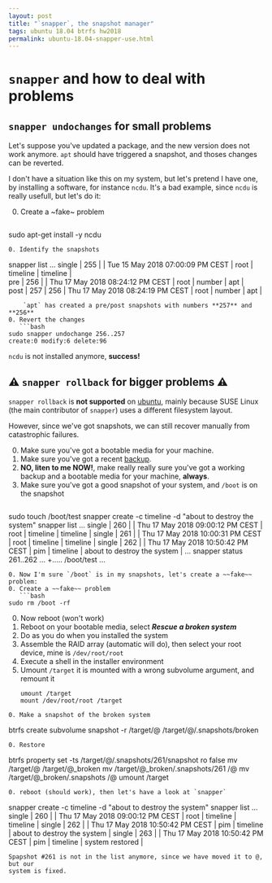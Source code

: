 ```yaml
---
layout: post
title: "`snapper`, the snapshot manager"
tags: ubuntu 18.04 btrfs hw2018
permalink: ubuntu-18.04-snapper-use.html
---
```


# `snapper` and how to deal with problems

## `snapper undochanges` for small problems

Let's suppose you've updated a package, and the new version does not work
anymore. `apt` should have triggered a snapshot, and thoses changes can be
reverted.

I don't have a situation like this on my system, but let's pretend I have one,
by installing a software, for instance `ncdu`. It's a bad example, since `ncdu`
is really usefull, but let's do it:

0. Create a ~fake~ problem
   ```bash
sudo apt-get install -y ncdu
```
0. Identify the snapshots
   ```
snapper list
...
single | 255 |       | Tue 15 May 2018 07:00:09 PM CEST | root | timeline | timeline    |         
pre    | 256 |       | Thu 17 May 2018 08:24:12 PM CEST | root | number   | apt         |         
post   | 257 | 256   | Thu 17 May 2018 08:24:19 PM CEST | root | number   | apt         |     
```
	`apt` has created a pre/post snapshots with numbers **257** and **256**
0. Revert the changes
   ```bash
sudo snapper undochange 256..257
create:0 modify:6 delete:96
```
`ncdu` is not installed anymore, **success!**

## ⚠ `snapper rollback` for bigger problems ⚠

`snapper rollback` is **not supported** on [ubuntu](/tag/ubuntu.html), mainly
because SUSE Linux (the main contributor of `snapper`) uses a different 
filesystem layout.

However, since we've got snapshots, we can still recover manually from
catastrophic failures.

0. Make sure you've got a bootable media for your machine.
0. Make sure you've got a recent [backup](/pages/backup.html).
0. **NO, liten to me NOW!**, make really really sure you've got a working backup
and a bootable media for your machine, **always**.
0. Make sure you've got a good snapshot of your system, and `/boot` is on the
snapshot
   ```bash
sudo touch /boot/test
snapper create -c timeline -d "about to destroy the system"
snapper list
...
single | 260 |       | Thu 17 May 2018 09:00:12 PM CEST | root | timeline | timeline                    |
single | 261 |       | Thu 17 May 2018 10:00:31 PM CEST | root | timeline | timeline                    |
single | 262 |       | Thu 17 May 2018 10:50:42 PM CEST | pim  | timeline | about to destroy the system |
...
snapper status 261..262
...
+..... /boot/test
...
```
0. Now I'm sure `/boot` is in my snapshots, let's create a ~~fake~~ problem:
0. Create a ~~fake~~ problem
   ```bash
sudo rm /boot -rf
```
0. Now reboot (won't work)
0. Reboot on your bootable media, select ***Rescue a broken system***
0. Do as you do when you installed the system
0. Assemble the RAID array (automatic will do), then select your root device,
mine is `/dev/root/root`
0. Execute a shell in the installer environment
0. Umount `/target` it is mounted with a wrong subvolume argument, and remount
it
   ```
   umount /target
   mount /dev/root/root /target
```
0. Make a snapshot of the broken system
```
btrfs create subvolume snapshot -r /target/@ /target/@/.snapshots/broken
```
0. Restore
```
btrfs property set -ts /target/@/.snapshots/261/snapshot ro false
mv /target/@ /target/@_broken
mv /target/@_broken/.snapshots/261 /@
mv /target/@_broken/.snapshots /@
umount /target
```
0. reboot (should work), then let's have a look at `snapper`
```
snapper create -c timeline -d "about to destroy the system"
snapper list
...
single | 260 |       | Thu 17 May 2018 09:00:12 PM CEST | root | timeline | timeline                    |
single | 262 |       | Thu 17 May 2018 10:50:42 PM CEST | pim  | timeline | about to destroy the system |
single | 263 |       | Thu 17 May 2018 10:50:42 PM CEST | pim  | timeline | system restored             |
```
Spapshot #261 is not in the list anymore, since we have moved it to @, but our
system is fixed. 